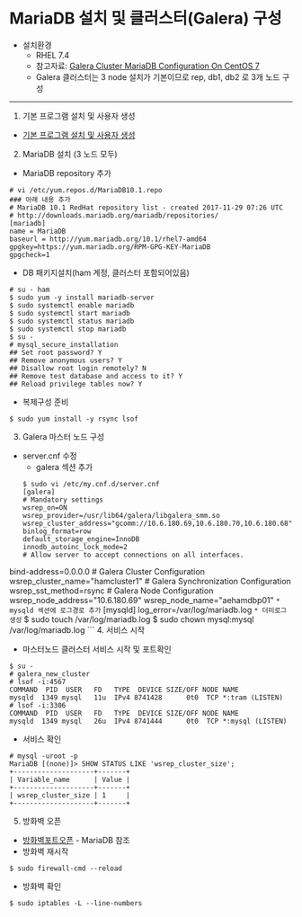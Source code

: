 # MariaDB 설치 및 클러스터(Galera) 구성

  * 설치환경
    * RHEL 7.4
    * 참고자료: [Galera Cluster MariaDB Configuration On CentOS 7](https://linuxadmin.io/galeria-cluster-configuration-centos-7/)
    * Galera 클러스터는 3 node 설치가 기본이므로 rep, db1, db2 로 3개 노드 구성
   
---
1. 기본 프로그램 설치 및 사용자 생성
  * [기본 프로그램 설치 및 사용자 생성](./default/00-etc.md)

2. MariaDB 설치 (3 노드 모두)
  * MariaDB repository 추가
  ```
  # vi /etc/yum.repos.d/MariaDB10.1.repo
  ### 아래 내용 추가
  # MariaDB 10.1 RedHat repository list - created 2017-11-29 07:26 UTC
  # http://downloads.mariadb.org/mariadb/repositories/
  [mariadb]
  name = MariaDB
  baseurl = http://yum.mariadb.org/10.1/rhel7-amd64
  gpgkey=https://yum.mariadb.org/RPM-GPG-KEY-MariaDB
  gpgcheck=1
  ```
  * DB 패키지설치(ham 계정, 클러스터 포함되어있음)
  ```
  # su - ham
  $ sudo yum -y install mariadb-server
  $ sudo systemctl enable mariadb
  $ sudo systemctl start mariadb
  $ sudo systemctl status mariadb
  $ sudo systemctl stop mariadb
  $ su -
  # mysql_secure_installation
  ## Set root password? Y
  ## Remove anonymous users? Y
  ## Disallow root login remotely? N
  ## Remove test database and access to it? Y
  ## Reload privilege tables now? Y
  ```
  * 복제구성 준비
  ```
  $ sudo yum install -y rsync lsof
  ```
3. Galera 마스터 노드 구성
  * server.cnf 수정
    * galera 섹션 추가
    ```
    $ sudo vi /etc/my.cnf.d/server.cnf
    [galera]
    # Mandatory settings
    wsrep_on=ON
    wsrep_provider=/usr/lib64/galera/libgalera_smm.so
    wsrep_cluster_address="gcomm://10.6.180.69,10.6.180.70,10.6.180.68"
    binlog_format=row
    default_storage_engine=InnoDB
    innodb_autoinc_lock_mode=2
    # Allow server to accept connections on all interfaces.
  bind-address=0.0.0.0
    # Galera Cluster Configuration
    wsrep_cluster_name="hamcluster1"
    # Galera Synchronization Configuration
    wsrep_sst_method=rsync
    # Galera Node Configuration
    wsrep_node_address="10.6.180.69"
    wsrep_node_name="aehamdbp01"
    ```
    * mysqld 섹션에 로그경로 추가
    ```
    [mysqld]
    log_error=/var/log/mariadb.log
    ```
    * 더미로그 생성
    ```
    $ sudo touch /var/log/mariadb.log
    $ sudo chown mysql:mysql /var/log/mariadb.log
    ```
4. 서비스 시작
  * 마스터노드 클러스터 서비스 시작 및 포트확인
  ```
  $ su -
  # galera_new_cluster
  # lsof -i:4567
  COMMAND  PID  USER   FD   TYPE  DEVICE SIZE/OFF NODE NAME
  mysqld  1349 mysql   11u  IPv4 8741428      0t0  TCP *:tram (LISTEN)
  # lsof -i:3306
  COMMAND  PID  USER   FD   TYPE  DEVICE SIZE/OFF NODE NAME
mysqld  1349 mysql   26u  IPv4 8741444      0t0  TCP *:mysql (LISTEN)
  ```
  * 서비스 확인
  ```
  # mysql -uroot -p
  MariaDB [(none)]> SHOW STATUS LIKE 'wsrep_cluster_size';
  +--------------------+-------+
  | Variable_name      | Value |
  +--------------------+-------+
  | wsrep_cluster_size | 1     |
  +--------------------+-------+
  ```
5. 방화벽 오픈
  * [방화벽포트오픈](04-firewall.md) - MariaDB 참조
  * 방화벽 재시작
  ```
  $ sudo firewall-cmd --reload
  ```
  * 방화벽 확인
  ```
  $ sudo iptables -L --line-numbers
  ```


